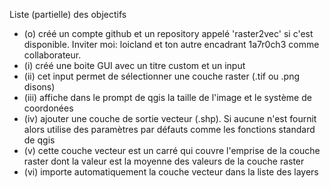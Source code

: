 Liste (partielle) des objectifs
- (o) créé un compte github et un repository appelé 'raster2vec' si c'est disponible. Inviter moi: loicland et ton autre encadrant 1a7r0ch3 comme collaborateur.
- (i) créé une boite GUI avec un titre custom et un input
- (ii) cet input permet de sélectionner une couche raster (.tif ou .png disons)
- (iii) affiche dans le prompt de qgis la taille de l'image et le système de coordonées
- (iv) ajouter une couche de sortie vecteur (.shp). Si aucune n'est fournit alors utilise des paramètres par défauts comme les fonctions standard de qgis
- (v) cette couche vecteur est un carré qui couvre l'emprise de la couche raster dont la valeur est la moyenne des valeurs de la couche raster
- (vi) importe automatiquement la couche vecteur dans la liste des layers
